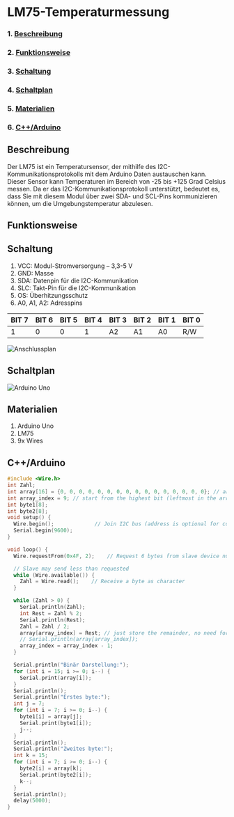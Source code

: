 # LM75-Temperaturmessung
### 1. [Beschreibung](#beschreibung)
### 2. [Funktionsweise](#funktionsweise)
### 3. [Schaltung](#schaltung)
### 4. [Schaltplan](#schaltplan)
### 5. [Materialien](#materialien)
### 6. [C++/Arduino](#carduino)

## Beschreibung
Der LM75 ist ein Temperatursensor, der mithilfe des I2C-Kommunikationsprotokolls mit dem Arduino Daten austauschen kann. Dieser Sensor kann Temperaturen im Bereich von -25 bis +125 Grad Celsius messen. Da er das I2C-Kommunikationsprotokoll unterstützt, bedeutet es, dass Sie mit diesem Modul über zwei SDA- und SCL-Pins kommunizieren können, um die Umgebungstemperatur abzulesen.

## Funktionsweise

## Schaltung
1. VCC: Modul-Stromversorgung – 3,3-5 V
2. GND: Masse
3. SDA: Datenpin für die I2C-Kommunikation
4. SLC: Takt-Pin für die I2C-Kommunikation
5. OS: Überhitzungsschutz
6. A0, A1, A2: Adresspins

| BIT 7 | BIT 6 | BIT 5 | BIT 4 | BIT 3 | BIT 2 | BIT 1 | BIT 0 |
| --- | --- | --- | --- | --- | --- | --- | --- |
| 1 | 0 | 0 | 1 | A2 | A1 | A0 | R/W |

![Anschlussplan](https://i.imgur.com/0IOlNrt.png)

## Schaltplan
![Arduino Uno](https://i.imgur.com/ezvflxb.png)

## Materialien
1. Arduino Uno
2. LM75
3. 9x Wires
## C++/Arduino
```cpp
#include <Wire.h>
int Zahl;
int array[16] = {0, 0, 0, 0, 0, 0, 0, 0, 0, 0, 0, 0, 0, 0, 0, 0}; // array indexes are from 0 to 9, so we need 10 elements for a 9-bit binary number
int array_index = 9; // start from the highest bit (leftmost in the array)
int byte1[8];
int byte2[8];
void setup() {
  Wire.begin();             // Join I2C bus (address is optional for controller device)
  Serial.begin(9600);
}

void loop() {
  Wire.requestFrom(0x4F, 2);    // Request 6 bytes from slave device number two

  // Slave may send less than requested
  while (Wire.available()) {
    Zahl = Wire.read();    // Receive a byte as character
  }

  while (Zahl > 0) {
    Serial.println(Zahl);
    int Rest = Zahl % 2;
    Serial.println(Rest);
    Zahl = Zahl / 2;
    array[array_index] = Rest; // just store the remainder, no need for the if-else
    // Serial.println(array[array_index]);
    array_index = array_index - 1;
  }

  Serial.println("Binär Darstellung:");
  for (int i = 15; i >= 0; i--) {
    Serial.print(array[i]);
  }
  Serial.println();
  Serial.println("Erstes byte:");
  int j = 7;
  for (int i = 7; i >= 0; i--) {
    byte1[i] = array[j];
    Serial.print(byte1[i]);
    j--;
  }
  Serial.println();
  Serial.println("Zweites byte:");
  int k = 15;
  for (int i = 7; i >= 0; i--) {
    byte2[i] = array[k];
    Serial.print(byte2[i]);
    k--;
  }
  Serial.println();
  delay(5000);
}
```
